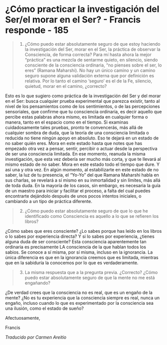 # ¿Cómo practicar la investigación del Ser/el morar en el Ser? - Francis responde - 185

>1. ¿Cómo puedo estar absolutamente seguro de que estoy haciendo la investigación del Ser, morar en el Ser, la práctica de observar la Consciencia, de forma correcta? Para mí hasta ahora la mejor “práctica” es una mezcla de sentarme quieto, en silencio, siendo consciente de la consciencia ordinaria, “no pienses sobre el ser, lo eres” (Ramana Maharshi). No hay un único camino y un camino seguro supone alguna validación externa que por definición es relativa. Por lo tanto el camino ‘seguro’ es el de la Fe, silencio, quietud, morar en el camino, ¿correcto?

Esto es lo que sugiero como práctica de la investigación del Ser y del morar en el Ser: busca cualquier prueba experimental que parezca existir, tanto al nivel de los pensamientos como de los sentimientos, o de las percepciones sensoriales, que confirme que tu consciencia ordinaria, es decir aquello que percibe estas palabras ahora mismo, es limitada en cualquier forma o manera, tanto en el espacio como en el tiempo. Si examinas cuidadosamente tales pruebas, pronto te convencerás, más allá de cualquier sombra de duda, que la teoría de una consciencia limitada o reducida no tiene ningún apoyo en absoluto. Eso te dejará en un estado de no saber quién eres. Mora en este estado hasta que notes que has empezado otra vez a pensar, sentir, percibir o actuar desde la perspectiva de ser una consciencia limitada. En ese momento, reanuda la misma investigación, que esta vez debería ser mucho más corta, y que te llevará al mismo estado de no saber. Mora en este estado todo el tiempo que dure. Y así una y otra vez. En algún momento, al estabilizarte en este estado de no saber, la luz de tu presencia, el “Yo-Yo” del que Ramana Maharshi habla en sus charlas, se revelará a sí mismo en su inmortalidad y sin límites, más allá de toda duda. En la mayoría de los casos, sin embargo, es necesaria la guía de un maestro para iniciar y facilitar el proceso, a falta del cual puedes encontrarte dejándolo después de unos pocos intentos iniciales, o cambiando a un tipo de práctica diferente.

>2. ¿Cómo puedo estar absolutamente seguro de que lo que he identificado como Consciencia es aquello a lo que se refieren los libros?

¿Cómo sabes que eres consciente? ¿Lo sabes porque has leído en los libros o lo sabes por experiencia directa? Y si lo sabes por experiencia, ¿tienes alguna duda de ser consciente? Esta consciencia aparentemente tan ordinaria es precisamente LA consciencia de la que hablan todos los sabios. Se conoce a sí misma, por sí misma, incluso en la ignorancia. La única diferencia es que en la ignorancia creemos que es limitada, mientras que en la sabiduría la conocemos por lo que es verdaderamente.

>3. La misma respuesta que a la pregunta previa. ¿Correcto? ¿Cómo puedo estar absolutamente seguro de que la mente no me está engañando?

¿De verdad crees que la consciencia no es real, que es un engaño de la mente? ¿No es tu experiencia que la consciencia siempre es real, nunca un engaño, incluso cuando lo que es experimentado por la consciencia sea una ilusión, como el estado de sueño?

Afectuosamente,

Francis

_Traducido por Carmen Areitio_

